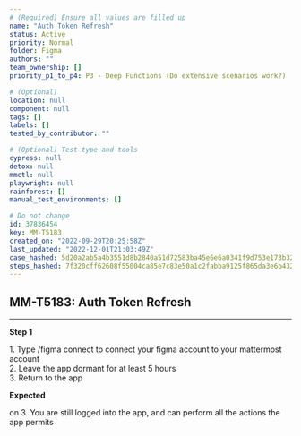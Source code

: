 ```yaml
---
# (Required) Ensure all values are filled up
name: "Auth Token Refresh"
status: Active
priority: Normal
folder: Figma
authors: ""
team_ownership: []
priority_p1_to_p4: P3 - Deep Functions (Do extensive scenarios work?)

# (Optional)
location: null
component: null
tags: []
labels: []
tested_by_contributor: ""

# (Optional) Test type and tools
cypress: null
detox: null
mmctl: null
playwright: null
rainforest: []
manual_test_environments: []

# Do not change
id: 37836454
key: MM-T5183
created_on: "2022-09-29T20:25:58Z"
last_updated: "2022-12-01T21:03:49Z"
case_hashed: 5d20a2ab5a4b3551d8b2840a51d72583ba45e6e6a0341f9d753e173b327aad3438bb2d87ea08d59de9f620013ba9f609
steps_hashed: 7f320cff62608f55004ca85e7c83e50a1c2fabba9125f865da3e6b432ce6a526c9f609e79e3917f959e783e2be1d75ec
---
```


<!-- (Auto-generated) Based on frontmatter's "key" and "name" -->

## MM-T5183: Auth Token Refresh

---

**Step 1**

1\. Type /figma connect to connect your figma account to your mattermost account\
2\. Leave the app dormant for at least 5 hours\
3\. Return to the app

**Expected**

on 3. You are still logged into the app, and can perform all the actions the app permits
